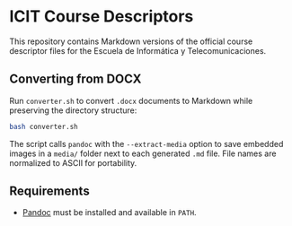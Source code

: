 # ICIT Course Descriptors

This repository contains Markdown versions of the official course descriptor files for the Escuela de Informática y Telecomunicaciones.

## Converting from DOCX

Run `converter.sh` to convert `.docx` documents to Markdown while preserving the directory structure:

```bash
bash converter.sh
```

The script calls `pandoc` with the `--extract-media` option to save embedded images in a `media/` folder next to each generated `.md` file. File names are normalized to ASCII for portability.

## Requirements

- [Pandoc](https://pandoc.org/) must be installed and available in `PATH`.

